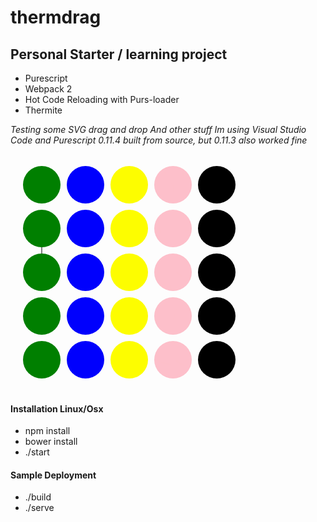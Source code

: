 # thermdrag

## Personal Starter / learning project

* Purescript
* Webpack 2
* Hot Code Reloading with Purs-loader 
* Thermite

_Testing some SVG drag and drop_
_And other stuff_
_Im using Visual Studio Code and Purescript 0.11.4 built from source, but 0.11.3 also worked fine_

![alt tag](https://raw.githubusercontent.com/Rockfordal/thermdrag/master/dragndrop.png)

#### Installation Linux/Osx
* npm install
* bower install
* ./start

#### Sample Deployment
* ./build
* ./serve